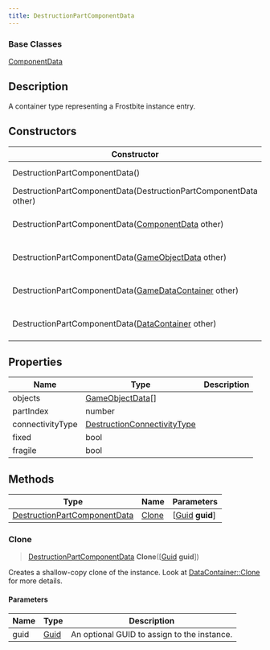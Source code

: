 ```yaml
---
title: DestructionPartComponentData
---
```

### Base Classes

[ComponentData](ComponentData)

## Description

A container type representing a Frostbite instance entry.

## Constructors

| Constructor                                                                             | Description                                                                                                                                     |
| --------------------------------------------------------------------------------------- | ----------------------------------------------------------------------------------------------------------------------------------------------- |
| DestructionPartComponentData()                                                          | Create a new instance of this container type.                                                                                                   |
| DestructionPartComponentData(DestructionPartComponentData other)                        | Create a reference copy of an instance of the same type.                                                                                        |
| DestructionPartComponentData([ComponentData](ComponentData) other)                      | Upcast an instance of type [ComponentData](ComponentData) to [DestructionPartComponentData](DestructionPartComponentData).                      |
| DestructionPartComponentData([GameObjectData](GameObjectData) other)                    | Upcast an instance of type [GameObjectData](GameObjectData) to [DestructionPartComponentData](DestructionPartComponentData).                    |
| DestructionPartComponentData([GameDataContainer](GameDataContainer) other)              | Upcast an instance of type [GameDataContainer](GameDataContainer) to [DestructionPartComponentData](DestructionPartComponentData).              |
| DestructionPartComponentData([DataContainer](/vext/ref/shared/class/datacontainer) other) | Upcast an instance of type [DataContainer](/vext/ref/shared/class/datacontainer) to [DestructionPartComponentData](DestructionPartComponentData). |

## Properties

| Name             | Type                                                       | Description |
| ---------------- | ---------------------------------------------------------- | ----------- |
| objects          | [GameObjectData](GameObjectData)\[\]                       |             |
| partIndex        | number                                                     |             |
| connectivityType | [DestructionConnectivityType](DestructionConnectivityType) |             |
| fixed            | bool                                                       |             |
| fragile          | bool                                                       |             |

## Methods

| Type                                                         | Name            | Parameters                                     |
| ------------------------------------------------------------ | --------------- | ---------------------------------------------- |
| [DestructionPartComponentData](DestructionPartComponentData) | [Clone](#clone) | \[[Guid](/vext/ref/shared/class/guid) **guid**\] |

### Clone

> [DestructionPartComponentData](DestructionPartComponentData) **Clone**(\[[Guid](/vext/ref/shared/class/guid) **guid**\])

Creates a shallow-copy clone of the instance. Look at [DataContainer::Clone](/vext/ref/shared/class/datacontainer#clone) for more details.

#### Parameters

| Name | Type         | Description                                 |
| ---- | ------------ | ------------------------------------------- |
| guid | [Guid](Guid) | An optional GUID to assign to the instance. |
